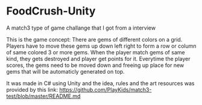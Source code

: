 # FoodCrush-Unity

A match3 type of game challange that I got from a interview

This is the game concept: There are gems of different colors on a grid. Players have to move these gems up down left right to form a row or column of same colored 3 or more gems.
When the player match gems of same kind, they gets destroyed and player get points for it. Everytime the player scores, the gems need to be moved down and freeing up place for
new gems that will be automaticly generated on top. 

It was made in C# using Unity
and the idea, rules and the art resources was provided by this link:  https://github.com/PlayKids/match3-test/blob/master/README.md

